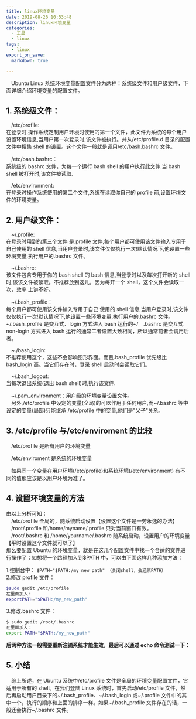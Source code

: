 ```yaml
---
title: linux环境变量
date: 2019-08-26 10:53:48
description: linux环境变量
categories:
  - 工具
  - linux
tags:
  - linux
export_on_save:
  markdown: true

---
```


&emsp;Ubuntu Linux 系统环境变量配置文件分为两种：系统级文件和用户级文件，下面详细介绍环境变量的配置文件。

## 1. 系统级文件：

&emsp;/etc/profile:  
在登录时,操作系统定制用户环境时使用的第一个文件，此文件为系统的每个用户设置环境信息,当用户第一次登录时,该文件被执行。并从/etc/profile.d 目录的配置文件中搜集 shell 的设置。这个文件一般就是调用/etc/bash.bashrc 文件。

&emsp;/etc/bash.bashrc：  
系统级的 bashrc 文件，为每一个运行 bash shell 的用户执行此文件.当 bash shell 被打开时,该文件被读取.

&emsp;/etc/environment:  
在登录时操作系统使用的第二个文件,系统在读取你自己的 profile 前,设置环境文件的环境变量。

## 2. 用户级文件：

&emsp;~/.profile:  
在登录时用到的第三个文件 是.profile 文件,每个用户都可使用该文件输入专用于自己使用的 shell 信息,当用户登录时,该文件仅仅执行一次!默认情况下,他设置一些环境变量,执行用户的.bashrc 文件。

&emsp;~/.bashrc:  
该文件包含专用于你的 bash shell 的 bash 信息,当登录时以及每次打开新的 shell 时,该该文件被读取。不推荐放到这儿，因为每开一个 shell，这个文件会读取一次，效率 上讲不好。

&emsp;~/.bash_profile：  
每个用户都可使用该文件输入专用于自己 使用的 shell 信息,当用户登录时,该文件仅仅执行一次!默认情况下,他设置一些环境变量,执行用户的.bashrc 文件。~/.bash_profile 是交互式、login 方式进入 bash 运行的~/&emsp;.bashrc 是交互式 non-login 方式进入 bash 运行的通常二者设置大致相同，所以通常前者会调用后者。

&emsp;~./bash_login:  
不推荐使用这个，这些不会影响图形界面。而且.bash_profile 优先级比 bash_login 高。当它们存在时，登录 shell 启动时会读取它们。

&emsp;~/.bash_logout:  
当每次退出系统(退出 bash shell)时,执行该文件.

&emsp;~/.pam_environment：用户级的环境变量设置文件。  
&emsp;另外,/etc/profile 中设定的变量(全局)的可以作用于任何用户,而~/.bashrc 等中设定的变量(局部)只能继承 /etc/profile 中的变量,他们是"父子"关系。

## 3. /etc/profile 与/etc/enviroment 的比较

&emsp;/etc/profile 是所有用户的环境变量

&emsp;/etc/enviroment 是系统的环境变量

&emsp;如果同一个变量在用户环境(/etc/profile)和系统环境(/etc/environment) 有不同的值那应该是以用户环境为准了。

## 4. 设置环境变量的方法

由以上分析可知：  
&emsp;/etc/profile 全局的，随系统启动设置【设置这个文件是一劳永逸的办法】  
&emsp;/root/.profile 和/home/myname/.profile 只对当前窗口有效。  
&emsp;/root/.bashrc 和 /home/yourname/.bashrc 随系统启动，设置用户的环境变量【平时设置这个文件就可以了】  
那么要配置 Ubuntu 的环境变量，就是在这几个配置文件中找一个合适的文件进行操作了；如想将一个路径加入到\$PATH 中，可以由下面这样几种添加方法： 

1.控制台中：
`$PATH="$PATH:/my_new_path" （关闭shell，会还原PATH）`  
2.修改 profile 文件：

```bash
$sudo gedit /etc/profile
在里面加入:
exportPATH="$PATH:/my_new_path"

```

3.修改.bashrc 文件：

```bash
$ sudo gedit /root/.bashrc
在里面加入：
export PATH="$PATH:/my_new_path"
```

**后两种方法一般需要重新注销系统才能生效，最后可以通过 echo 命令测试一下：**

## 5. 小结
&emsp;综上所述，在 Ubuntu 系统中/etc/profile 文件是全局的环境变量配置文件，它适用于所有的 shell。在我们登陆 Linux 系统时，首先启动/etc/profile 文件，然后再启动用户目录下的~/.bash_profile、~/.bash_login 或~/.profile 文件中的其中一个，执行的顺序和上面的排序一样。如果~/.bash_profile 文件存在的话，一般还会执行~/.bashrc 文件。

